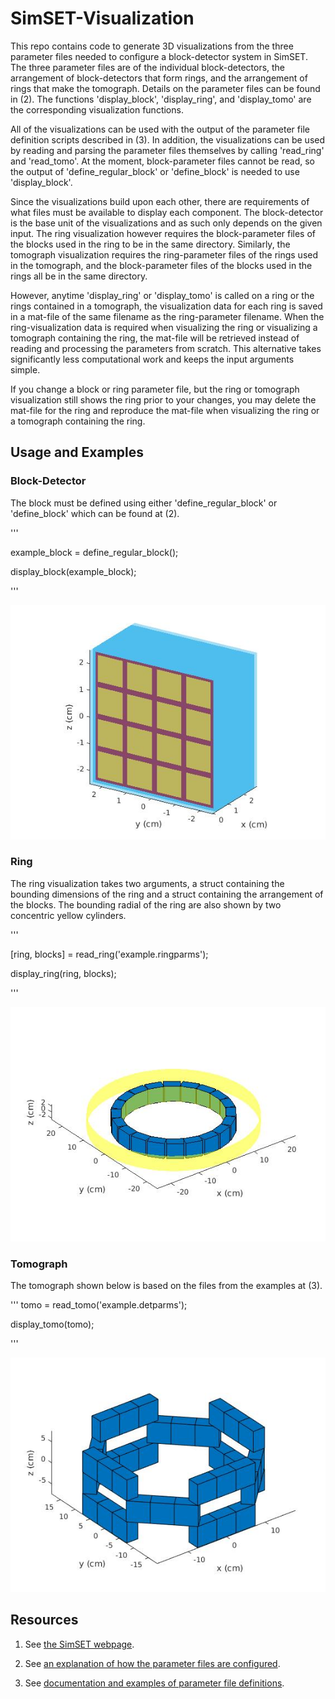 # SimSET-Visualization

This repo contains code to generate 3D visualizations from the three parameter files needed to configure a block-detector system in SimSET. The three parameter files are of the individual block-detectors, the arrangement of block-detectors that form rings, and the arrangement of rings that make the tomograph. Details on the parameter files can be found in (2). The functions 'display_block', 'display_ring', and 'display_tomo' are the corresponding visualization functions.

All of the visualizations can be used with the output of the parameter file definition scripts described in (3). In addition, the visualizations can be used by reading and parsing the parameter files themselves by calling 'read_ring' and 'read_tomo'. At the moment, block-parameter files cannot be read, so the output of 'define_regular_block' or 'define_block' is needed to use 'display_block'.

Since the visualizations build upon each other, there are requirements of what files must be available to display each component. The block-detector is the base unit of the visualizations and as such only depends on the given input. The ring visualization however requires the block-parameter files of the blocks used in the ring to be in the same directory. Similarly, the tomograph visualization requires the ring-parameter files of the rings used in the tomograph, and the block-parameter files of the blocks used in the rings all be in the same directory.

However, anytime 'display_ring' or 'display_tomo' is called on a ring or the rings contained in a tomograph, the visualization data for each ring is saved in a mat-file of the same filename as the ring-parameter filename. When the ring-visualization data is required when visualizing the ring or visualizing a tomograph containing the ring, the mat-file will be retrieved instead of reading and processing the parameters from scratch. This alternative takes significantly less computational work and keeps the input arguments simple.

If you change a block or ring parameter file, but the ring or tomograph visualization still shows the ring prior to your changes, you may delete the mat-file for the ring and reproduce the mat-file when visualizing the ring or a tomograph containing the ring.

## Usage and Examples

### Block-Detector

The block must be defined using either 'define_regular_block' or 'define_block' which can be found at (2).

'''

example_block = define_regular_block();

display_block(example_block);

'''

![Block](pics/block.jpg)

### Ring

The ring visualization takes two arguments, a struct containing the bounding dimensions of the ring and a struct containing the arrangement of the blocks. The bounding radial of the ring are also shown by two concentric yellow cylinders.

'''

[ring, blocks] = read_ring('example.ringparms');

display_ring(ring, blocks);

'''

![Ring](pics/ring.jpg)

### Tomograph

The tomograph shown below is based on the files from the examples at (3).

'''
tomo = read_tomo('example.detparms');

display_tomo(tomo);

'''

![Tomograph](pics/tomo.jpg)

## Resources

1. See [the SimSET webpage](http://depts.washington.edu/simset/html/simset_main.html).

2. See [an explanation of how the parameter files are configured](http://depts.washington.edu/simset/html/user_guide/detector_modelling.html#block_PET_SPECT.configuring).

3. See [documentation and examples of parameter file definitions](http://depts.washington.edu/simset/html/user_guide/block_detector_definition.html).
